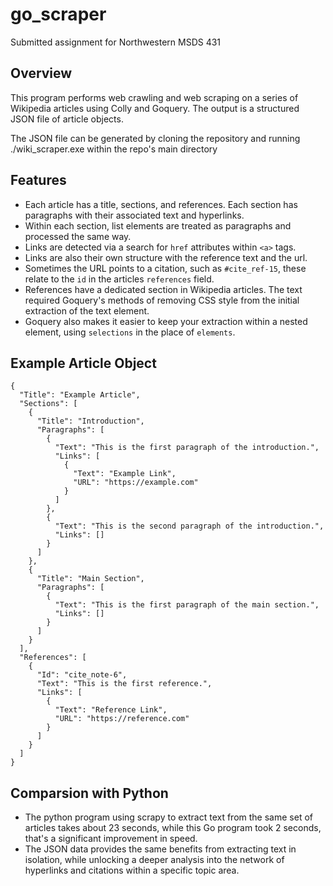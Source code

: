 # go_scraper

Submitted assignment for Northwestern MSDS 431

## Overview

This program performs web crawling and web scraping on a series of Wikipedia articles using Colly and Goquery. The output is a structured JSON file of article objects. 

The JSON file can be generated by cloning the repository and running ./wiki_scraper.exe within the repo's main directory

## Features
- Each article has a title, sections, and references. Each section has paragraphs with their associated text and hyperlinks.
- Within each section, list elements are treated as paragraphs and processed the same way.
- Links are detected via a search for `href` attributes within `<a>` tags.
- Links are also their own structure with the reference text and the url. 
- Sometimes the URL points to a citation, such as `#cite_ref-15`, these relate to the `id` in the articles `references` field.
- References have a dedicated section in Wikipedia articles. The text required Goquery's methods of removing CSS style from the initial extraction of the text element.
- Goquery also makes it easier to keep your extraction within a nested element, using `selections` in the place of `elements`. 

## Example Article Object
```
{
  "Title": "Example Article",
  "Sections": [
    {
      "Title": "Introduction",
      "Paragraphs": [
        {
          "Text": "This is the first paragraph of the introduction.",
          "Links": [
            {
              "Text": "Example Link",
              "URL": "https://example.com"
            }
          ]
        },
        {
          "Text": "This is the second paragraph of the introduction.",
          "Links": []
        }
      ]
    },
    {
      "Title": "Main Section",
      "Paragraphs": [
        {
          "Text": "This is the first paragraph of the main section.",
          "Links": []
        }
      ]
    }
  ],
  "References": [
    {
      "Id": "cite_note-6",
      "Text": "This is the first reference.",
      "Links": [
        {
          "Text": "Reference Link",
          "URL": "https://reference.com"
        }
      ]
    }
  ]
}
```

## Comparsion with Python
- The python program using scrapy to extract text from the same set of articles takes about 23 seconds, while this Go program took 2 seconds, that's a significant improvement in speed. 
- The JSON data provides the same benefits from extracting text in isolation, while unlocking a deeper analysis into the network of hyperlinks and citations within a specific topic area.